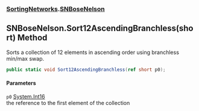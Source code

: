 ### [SortingNetworks](./SortingNetworks.md 'SortingNetworks').[SNBoseNelson](./SortingNetworks-SNBoseNelson.md 'SortingNetworks.SNBoseNelson')
## SNBoseNelson.Sort12AscendingBranchless(short) Method
Sorts a collection of 12 elements in ascending order using branchless min/max swap.  
```csharp
public static void Sort12AscendingBranchless(ref short p0);
```
#### Parameters
<a name='SortingNetworks-SNBoseNelson-Sort12AscendingBranchless(short)-p0'></a>
`p0` [System.Int16](https://docs.microsoft.com/en-us/dotnet/api/System.Int16 'System.Int16')  
the reference to the first element of the collection  
  
